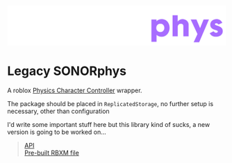 ![cool](assets/logo.png)

# Legacy SONORphys

A roblox [Physics Character Controller](https://create.roblox.com/docs/physics/character-controllers) wrapper.

The package should be placed in `ReplicatedStorage`, no further setup is necessary, other than configuration

I'd write some important stuff here but this library kind of sucks, a new version is going to be worked on...

> [API](API.md)</br>
> [Pre-built RBXM file](build/SONORphys.rbxm)